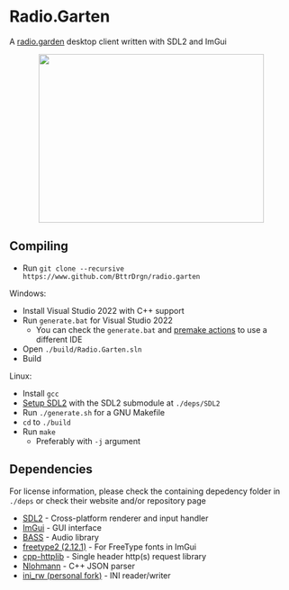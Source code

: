 # Radio.Garten
A [radio.garden](https://radio.garden/) desktop client written with SDL2 and ImGui

<p align="center">
  <img width="400" height="300" src="/../assets/preview.png">
</p>

## Compiling

- Run `git clone --recursive https://www.github.com/BttrDrgn/radio.garten`

Windows:
- Install Visual Studio 2022 with C++ support
- Run `generate.bat` for Visual Studio 2022
  - You can check the `generate.bat` and [premake actions](https://premake.github.io/docs/Using-Premake/) to use a different IDE
- Open `./build/Radio.Garten.sln`
- Build

Linux:
- Install `gcc`
- [Setup SDL2](https://wiki.libsdl.org/Installation#linuxunix) with the SDL2 submodule at `./deps/SDL2`
- Run `./generate.sh` for a GNU Makefile
- `cd` to `./build`
- Run `make`
  - Preferably with `-j` argument

## Dependencies
For license information, please check the containing depedency folder in `./deps` or check their website and/or repository page
- [SDL2](https://github.com/libsdl-org/SDL) - Cross-platform renderer and input handler
- [ImGui](https://github.com/ocornut/imgui) - GUI interface
- [BASS](https://www.un4seen.com/) - Audio library
- [freetype2 (2.12.1)](https://sourceforge.net/projects/freetype/files/freetype2/2.12.1/) - For FreeType fonts in ImGui
- [cpp-httplib](https://github.com/yhirose/cpp-httplib) - Single header http(s) request library
- [Nlohmann](https://github.com/nlohmann/json) - C++ JSON parser
- [ini_rw (personal fork)](https://github.com/BttrDrgn/ini_rw) - INI reader/writer